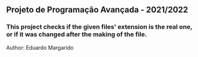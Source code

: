 ## Projeto de Programação Avançada - 2021/2022 ###


### This project checks if the given files' extension is the real one, or if it was changed after the making of the file.


Author: Eduardo Margarido
